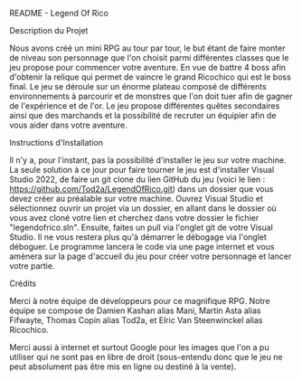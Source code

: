 README - Legend Of Rico

Description du Projet

Nous avons créé un mini RPG au tour par tour, le but étant de faire monter de niveau son personnage que l'on choisit parmi différentes classes que le jeu propose pour commencer votre aventure. En vue de battre 4 boss afin d'obtenir la relique qui permet de vaincre le grand Ricochico qui est le boss final. Le jeu se déroule sur un énorme plateau composé de différents environnements à parcourir et de monstres que l'on doit tuer afin de gagner de l'expérience et de l'or. Le jeu propose différentes quêtes secondaires ainsi que des marchands et la possibilité de recruter un équipier afin de vous aider dans votre aventure.

Instructions d'Installation

Il n'y a, pour l'instant, pas la possibilité d'installer le jeu sur votre machine. La seule solution à ce jour pour faire tourner le jeu est d'installer Visual Studio 2022, de faire un git clone du lien GitHub du jeu (voici le lien : https://github.com/Tod2a/LegendOfRico.git) dans un dossier que vous devez créer au préalable sur votre machine. Ouvrez Visual Studio et sélectionnez ouvrir un projet via un dossier, en allant dans le dossier où vous avez cloné votre lien et cherchez dans votre dossier le fichier "legendofrico.sln". Ensuite, faites un pull via l'onglet git de votre Visual Studio. Il ne vous restera plus qu'à démarrer le débogage via l'onglet déboguer. Le programme lancera le code via une page internet et vous amènera sur la page d'accueil du jeu pour créer votre personnage et lancer votre partie.

Crédits

Merci à notre équipe de développeurs pour ce magnifique RPG. Notre équipe se compose de Damien Kashan alias Mani, Martin Asta alias Fifwayte, Thomas Copin alias Tod2a, et Elric Van Steenwinckel alias Ricochico.

Merci aussi à internet et surtout Google pour les images que l'on a pu utiliser qui ne sont pas en libre de droit (sous-entendu donc que le jeu ne peut absolument pas être mis en ligne ou destiné à la vente).
